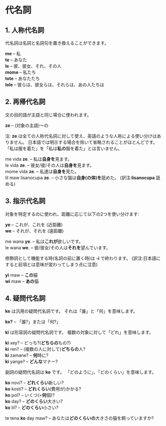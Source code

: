 #  代名詞

## 1. 人称代名詞

代名詞は名詞と名詞句を置き換えることができます。

**me**
– 私  
**te**
– あなた  
**le**
– 彼、彼女、それ、その人  
**mome**
– 私たち  
**tote**
– あなたたち  
**lole**
– 彼らは、彼女らは、それらは、あの人たちは

## 2. 再帰代名詞

文の目的語が主語と同じ場合に使われます。

**ze**
– (対象の主語)～の

注: **ze** は全ての人称代名詞に対して使え、英語のような人称による使い分けはありません。
日本語では明示する場合を除いて省略されることがほとんどです。「私は服を着た」を「私は**私の**服を着た」とは言いません。

me vida **ze**.
– 私は**自身を**見ます。  
le vida **ze**.
– 彼女/彼/その人は**自身を**見ます。  
mome vida **ze**.
– 私達は**自身を**見た。  
lil maw lisanocupa **ze**.
– 小さな猫は**自身(の体)を**舐めた。 (訳注:**lisanocupa** 舐める)

## 3. 指示代名詞

対象を特定するのに使われ、距離に応じて以下の2つを使い分けます:

**ye**
– これが、これを (近距離)  
**we**
– それが、それを (遠距離)

me wana **ye**.
– 私は**これが**欲しいです。  
le wana **we**.
– 彼/彼女/その人は**それを**望んでいます。

修飾詞として機能する時(名詞の前に置く時)は **‐i** で終わります。 (訳注:日本語にすると前項とは意味が変わってしまう点に注意)

**yi** maw
– **この**猫  
**wi** maw
– **あの**猫

## 4. 疑問代名詞

**ke** は汎用の疑問代名詞です。
それは「誰」と「何」を意味します。

**ke?**
– 「誰?」または「何?」  

**ki** は形容詞の疑問代名詞です。
複数の対象に対して「どれ」を意味します。

**ki** xey?
– どっち?(**どちらの**もの?)  
**ki** ren?
– (複数の人に対して)**どちらの**人?  
**ki** zamane?
– **何**時に?  
**ki** yange?
– **どんな**マナー?

副詞の疑問代名詞は **ko** です。
「どのように」、「どのくらい」を意味します。

<!-- また形容詞を用いた質問は **ki** を使います。 -->

**ko** novi?
– **どれくらい**新しい?  
**ko** kosti?
– **どれくらい**(費用が)かかる?  
**ko** pol?
– いくつ(=**何**個)?  
**ko** day?
– **どのくらい**大きい?  
**ko** lil?
– **どのくらい**小さい?

te tena **ko** day maw?
– あなたは**どのくらいの**大きさの猫を飼っていますか?
